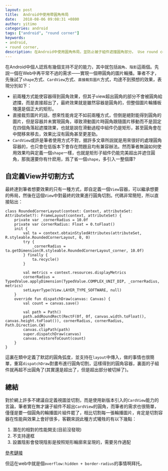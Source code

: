 ```yaml
---
layout: post
title:  Android中使用帶圓角佈局
date:   2018-08-06 09:08:31 +0800
author: yitimo
categories: android
tags: ["android", "round corner"]
keywords:
- android,
- round corner,
description: 在Android中使用圓角佈局，並防止被子組件遮擋圓角部分。 Use round corner layout in Android, and avoid conversation of child views.
---
```


在Android中個人認爲有幾個支持不足的能力，其中就包括``圓角``、``陰影``這兩個。先説一個在Web中再平常不過的需求——實現一個帶圓角的圖片輪播。筆者不才，先後試了``shape``方式、``CardView``方式、``直接裁剪圖片``方式，均達不到預想的效果，表現分別如下：

* 前兩種方式能使容器得到圓角效果，但其子view超出圓角的部分不會被圓角給遮擋，而是直接超出了，最終效果就是雖然容器是圓角的，但整個圖片輪播板塊還是個正大的矩形。
* 直接裁剪圖片的話，想來性能肯定不如前兩種方式，但倒是絕對能得到圓角的圖片，但是容器并未實現圓角，導致滑動圖片時圓角跟隨圖片移動而不是固定在四個角落起遮擋效果，也就是說在滑動過程中組件仍是矩形，甚至圓角會在中間移來移去，效果比沒有圓角甚至更差勁。
* ``CardView``或許是筆者使用方式不對，据許多文章所説就是用來很好的處理圓角容器的，也只會在低版本下會存在問題且均有兼容辦法。然而筆者無論如何使用效果均與定義一個``shape``一樣，也就是矩形子組件仍能完美超出并遮住圓角，那我還要你有什麽用，爲了省一個``shape``，多引入一整個庫?

## 自定義View并切割方式

最終達到筆者想要效果的只有一種方式，即自定義一個``View``容器，可以繼承想要的佈局，然後在這個``View``中對最終的效果進行圓角切割。代碼非常簡短，所以直接貼出：

```
class RoundedCornerLayout(context: Context, attributeSet: AttributeSet?): FrameLayout(context, attributeSet) {
    private var _cornerRadius = 10.0f
    private var cornerRadius: Float = 0.toFloat()
    init {
        val ta = context.obtainStyledAttributes(attributeSet, R.styleable.RoundedCornerLayout, 0, 0)
        try {
            _cornerRadius = ta.getDimension(R.styleable.RoundedCornerLayout_corner, 10.0f)
        } finally {
            ta.recycle()
        }

        val metrics = context.resources.displayMetrics
        cornerRadius = TypedValue.applyDimension(TypedValue.COMPLEX_UNIT_DIP, _cornerRadius, metrics)
        setLayerType(View.LAYER_TYPE_SOFTWARE, null)
    }
    override fun dispatchDraw(canvas: Canvas) {
        val count = canvas.save()

        val path = Path()
        path.addRoundRect(RectF(0f, 0f, canvas.width.toFloat(), canvas.height.toFloat()), cornerRadius, cornerRadius, Path.Direction.CW)
        canvas.clipPath(path)
        super.dispatchDraw(canvas)
        canvas.restoreToCount(count)
    }
}
```

這裏在類中定義了默認的圓角弧度，並支持在``layout``中傳入，做的事情也很簡單，重寫``dispatchDraw``對畫布進行圓角切割，這樣得到的圓角容器，裏面的子組件就再超不出圓角了(其實還是超出了，但是超出部分被切掉了)。

## 總結

對於網上許多不建議自定義視圖並切割，而是使用新版本引入的``CardView``能力的言論，筆者實在無才讓子組件不超出``CardView``的圓角，而筆者的需求也很簡單，僅僅是要一個圓角的輪播圖片組件罷了，相比切割每一張輪播圖片，肯定是切割容器在性能與效果上會好很多，客觀來説此種方式犧牲的有以下幾點：

1. 潛在的相對的性能開支(目前沒發現)
2. 不支持邊框
3. 設置陰影會發現陰影是按照矩形輪廓來呈現的，需要另作適配

[參考鏈接](https://stackoverflow.com/questions/26074784/how-to-make-a-view-in-android-with-rounded-corners)

但這在web中就是個``overflow:hidden + border-radius``的事情啊拜托。
